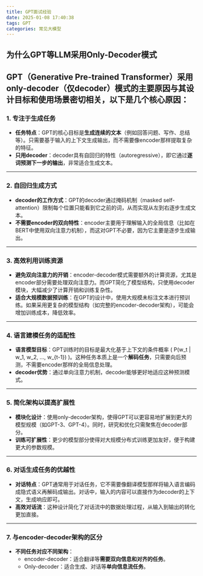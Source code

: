 ```yaml
---
title: GPT面试经验
date: 2025-01-08 17:40:38
tags: GPT
categories: 常见大模型
---
```

## 为什么GPT等LLM采用Only-Decoder模式
GPT（Generative Pre-trained Transformer）采用**only-decoder（仅decoder）模式**的主要原因与其设计目标和使用场景密切相关，以下是几个核心原因：
---
### 1. **专注于生成任务**
- **任务特点**：GPT的核心目标是**生成连续的文本**（例如回答问题、写作、总结等）。只需要基于输入的上下文生成输出，而不需要像encoder那样提取复杂的特征。
- **只用decoder**：decoder具有自回归的特性（autoregressive），即它通过**逐词预测下一步的输出**，非常适合生成文本。
---
### 2. **自回归生成方式**
- **decoder的工作方式**：GPT的decoder通过掩码机制（masked self-attention）限制每个位置只能看到它之前的词，从而实现从左到右逐步生成文本。
- **不需要encoder的双向特性**：encoder主要用于理解输入的全局信息（比如在BERT中使用双向注意力机制），而这对GPT不必要，因为它主要是逐步生成输出。
---
### 3. **高效利用训练资源**
- **避免双向注意力的开销**：encoder-decoder模式需要额外的计算资源，尤其是encoder部分需要处理双向注意力。而GPT简化了模型结构，只使用decoder模块，大幅减少了计算开销和训练复杂性。
- **适合大规模数据预训练**：在GPT的设计中，使用大规模未标注文本进行预训练。如果采用更复杂的模型结构（如完整的encoder-decoder架构），可能会增加训练成本，降低效率。
---
### 4. **语言建模任务的适配性**
- **语言模型目标**：GPT训练时的目标是最大化基于上下文的条件概率 \( P(w_t | w_1, w_2, ..., w_{t-1}) \)。这种任务本质上是一个**解码任务**，只需要向后预测，不需要encoder那样的全局信息处理。
- **decoder优势**：通过单向注意力机制，decoder能够更好地适应这种预测模式。
---
### 5. **简化架构以提高扩展性**
- **模块化设计**：使用only-decoder架构，使得GPT可以更容易地扩展到更大的模型规模（如GPT-3、GPT-4）。同时，研究和优化只需聚焦在decoder部分。
- **训练可扩展性**：更少的模型部分使得对大规模分布式训练更加友好，便于构建更大的参数规模。
---
### 6. **对话生成任务的优越性**
- **对话特点**：GPT通常用于对话任务，它不需要像翻译模型那样将输入语言编码成隐式语义再解码成输出。对话中，输入的内容可以直接作为decoder的上下文，生成响应即可。
- **高效对话流**：这种设计简化了对话流中的数据处理过程，从输入到输出的转化更加直接。
---
### 7. **与encoder-decoder架构的区分**
- **不同任务对应不同架构**：
  - encoder-decoder：适合翻译等**需要双向信息和对齐的任务**。
  - Only-decoder：适合生成、对话等**单向信息流任务**。